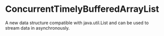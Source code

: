 # ConcurrentTimelyBufferedArrayList

A new data structure compatible with java.util.List and can be used to stream data in asynchronously.


